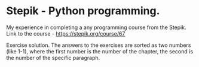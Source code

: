 # Stepik - Python programming.
My experience in completing a any programming course from the Stepik.
Link to the course - https://stepik.org/course/67
 
Exercise solution. 
The answers to the exercises are sorted as two numbers (like 1-1), where the first number is the number of the chapter, the second is the number of the specific paragraph.
